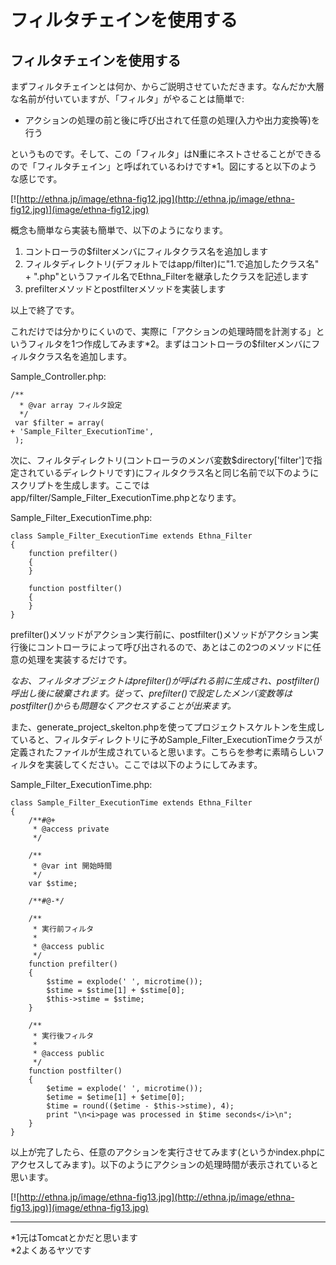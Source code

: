 # フィルタチェインを使用する

## フィルタチェインを使用する [](ethna-document-dev_guide-app-filterchain.html#w57b0072 "w57b0072")

まずフィルタチェインとは何か、からご説明させていただきます。なんだか大層な名前が付いていますが、「フィルタ」がやることは簡単で:

- アクションの処理の前と後に呼び出されて任意の処理(入力や出力変換等)を行う

というものです。そして、この「フィルタ」はN重にネストさせることができるので「フィルタチェイン」と呼ばれているわけです\*1。図にすると以下のような感じです。

[![http://ethna.jp/image/ethna-fig12.jpg](http://ethna.jp/image/ethna-fig12.jpg)](image/ethna-fig12.jpg)

概念も簡単なら実装も簡単で、以下のようになります。

1. コントローラの$filterメンバにフィルタクラス名を追加します
2. フィルタディレクトリ(デフォルトではapp/filter)に"1.で追加したクラス名" + ".php"というファイル名でEthna\_Filterを継承したクラスを記述します
3. prefilterメソッドとpostfilterメソッドを実装します

以上で終了です。

これだけでは分かりにくいので、実際に「アクションの処理時間を計測する」というフィルタを1つ作成してみます\*2。まずはコントローラの$filterメンバにフィルタクラス名を追加します。

Sample\_Controller.php:

    /**
      * @var array フィルタ設定
      */
     var $filter = array(
    + 'Sample_Filter_ExecutionTime',
     );

次に、フィルタディレクトリ(コントローラのメンバ変数$directory['filter']で指定されているディレクトリです)にフィルタクラス名と同じ名前で以下のようにスクリプトを生成します。ここではapp/filter/Sample\_Filter\_ExecutionTime.phpとなります。

Sample\_Filter\_ExecutionTime.php:

    class Sample_Filter_ExecutionTime extends Ethna_Filter
    {
        function prefilter()
        {
        }
    
        function postfilter()
        {
        }
    }

prefilter()メソッドがアクション実行前に、postfilter()メソッドがアクション実行後にコントローラによって呼び出されるので、あとはこの2つのメソッドに任意の処理を実装するだけです。

_なお、フィルタオブジェクトはprefilter()が呼ばれる前に生成され、postfilter()呼出し後に破棄されます。従って、prefilter()で設定したメンバ変数等はpostfilter()からも問題なくアクセスすることが出来ます。_

また、generate\_project\_skelton.phpを使ってプロジェクトスケルトンを生成していると、フィルタディレクトリに予めSample\_Filter\_ExecutionTimeクラスが定義されたファイルが生成されていると思います。こちらを参考に素晴らしいフィルタを実装してください。ここでは以下のようにしてみます。

Sample\_Filter\_ExecutionTime.php:

    class Sample_Filter_ExecutionTime extends Ethna_Filter
    {
        /**#@+
         * @access private
         */
    
        /**
         * @var int 開始時間
         */
        var $stime;
    
        /**#@-*/
    
        /**
         * 実行前フィルタ
         *
         * @access public
         */
        function prefilter()
        {
            $stime = explode(' ', microtime());
            $stime = $stime[1] + $stime[0];
            $this->stime = $stime;
        }
    
        /**
         * 実行後フィルタ
         *
         * @access public
         */
        function postfilter()
        {
            $etime = explode(' ', microtime());
            $etime = $etime[1] + $etime[0];
            $time = round(($etime - $this->stime), 4);
            print "\n<i>page was processed in $time seconds</i>\n";
        }
    }

以上が完了したら、任意のアクションを実行させてみます(というかindex.phpにアクセスしてみます)。以下のようにアクションの処理時間が表示されていると思います。

[![http://ethna.jp/image/ethna-fig13.jpg](http://ethna.jp/image/ethna-fig13.jpg)](image/ethna-fig13.jpg)

<!-- ??END id:body -->
<!-- ??BEGIN id:summary --><!-- ??BEGIN id:note -->

* * *
\*1元はTomcatとかだと思います  
\*2よくあるヤツです  

<!-- ??END id:note -->
